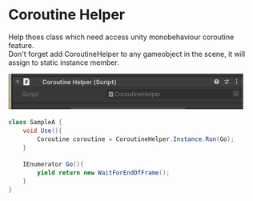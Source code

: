 # Coroutine Helper

Help thoes class which need access unity monobehaviour coroutine feature.\
Don't forget add CoroutineHelper to any gameobject in the scene, it will assign to static instance member.

![Component](../../images/coroutine_helper.png)

```csharp
class SampleA {
    void Use(){
        Coroutine coroutine = CoroutineHelper.Instance.Run(Go);
    }

    IEnumerator Go(){
        yield return new WaitForEndOfFrame();
    }
}
```